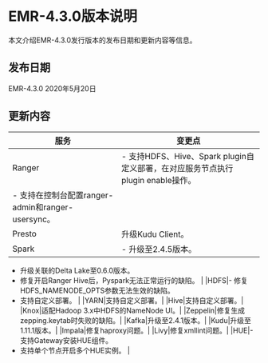 # EMR-4.3.0版本说明

本文介绍EMR-4.3.0发行版本的发布日期和更新内容等信息。

## 发布日期

EMR-4.3.0 2020年5月20日

## 更新内容

|服务|变更点|
|--|---|
|Ranger|-   支持HDFS、Hive、Spark plugin自定义部署，在对应服务节点执行plugin enable操作。
-   支持在控制台配置ranger-admin和ranger-usersync。 |
|Presto|升级Kudu Client。|
|Spark|-   升级至2.4.5版本。
-   升级关联的Delta Lake至0.6.0版本。
-   修复开启Ranger Hive后，Pyspark无法正常运行的缺陷。 |
|HDFS|-   修复HDFS\_NAMENODE\_OPTS参数无法生效的缺陷。
-   支持自定义部署。 |
|YARN|支持自定义部署。|
|Hive|支持自定义部署。|
|Knox|适配Hadoop 3.x中HDFS的NameNode UI。|
|Zeppelin|修复生成zepping.keytab时失败的缺陷。|
|Kafka|升级至2.4.1版本。|
|Kudu|升级至1.11.1版本。|
|Impala|修复haproxy问题。|
|Livy|修复xmllint问题。|
|HUE|-   支持Gateway安装HUE组件。
-   支持单个节点开启多个HUE实例。 |

